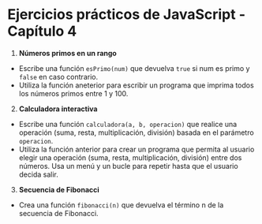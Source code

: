 # Ejercicios prácticos de JavaScript - Capítulo 4

1. **Números primos en un rango**

- Escribe una función `esPrimo(num)` que devuelva `true` si num es primo y `false` en caso contrario.
- Utiliza la función aneterior para escribir un programa que imprima todos los números primos entre 1 y 100.

2. **Calculadora interactiva**

- Escribe una función `calculadora(a, b, operacion)` que realice una operación (suma, resta, multiplicación, división) basada en el parámetro `operacion`.
- Utiliza la función anterior para crear un programa que permita al usuario elegir una operación (suma, resta, multiplicación, división) entre dos números. Usa un menú y un bucle para repetir hasta que el usuario decida salir.

3. **Secuencia de Fibonacci**

- Crea una función `fibonacci(n)` que devuelva el término n de la secuencia de Fibonacci.